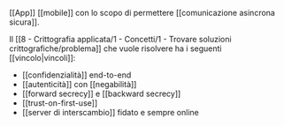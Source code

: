[[App]] [[mobile]] con lo scopo di permettere [[comunicazione asincrona sicura]].

Il [[8 - Crittografia applicata/1 - Concetti/1 - Trovare soluzioni crittografiche/problema]] che vuole risolvere ha i seguenti [[vincolo|vincoli]]:
- [[confidenzialità]] end-to-end
- [[autenticità]] con [[negabilità]]
- [[forward secrecy]] e [[backward secrecy]]
- [[trust-on-first-use]]
- [[server di interscambio]] fidato e sempre online
